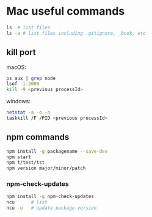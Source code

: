 # Mac useful commands

```bash
ls  # list files
ls -a # list files including .gitignore, _book, etc
```

## kill port

macOS:

```bash
ps aux | grep node
lsof -i:3000
kill -9 <previous processId>
```

windows:

```bash
netstat -a -o -n
taskkill /F /PID <previous processId>
```

## npm commands

```bash
npm install -g packagename --save-dev
npm start
npm t/test/tst
npm version major/minor/patch
```

### npm-check-updates

```bash
npm install -g npm-check-updates
ncu      # list
ncu -u   # update package version
```
